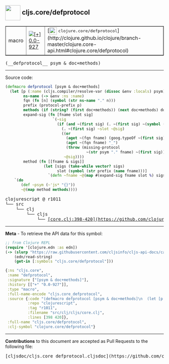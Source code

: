 ## <img width="48px" valign="middle" src="http://i.imgur.com/Hi20huC.png"> cljs.core/defprotocol

 <table border="1">
<tr>

<td>macro</td>
<td><a href="https://github.com/cljsinfo/cljs-api-docs/tree/0.0-927"><img valign="middle" alt="[+] 0.0-927" src="https://img.shields.io/badge/+-0.0--927-lightgrey.svg"></a> </td>
<td>
[<img height="24px" valign="middle" src="http://i.imgur.com/1GjPKvB.png"> <samp>clojure.core/defprotocol</samp>](http://clojure.github.io/clojure/branch-master/clojure.core-api.html#clojure.core/defprotocol)
</td>
</tr>
</table>

 <samp>
(__defprotocol__ psym & doc+methods)<br>
</samp>

---





Source code:

```clj
(defmacro defprotocol [psym & doc+methods]
  (let [p (:name (cljs.compiler/resolve-var (dissoc &env :locals) psym))
        ns-name (-> &env :ns :name)
        fqn (fn [n] (symbol (str ns-name "." n)))
        prefix (protocol-prefix p)
        methods (if (string? (first doc+methods)) (next doc+methods) doc+methods)
        expand-sig (fn [fname slot sig]
                     `(~sig
                       (if (and ~(first sig) (. ~(first sig) ~(symbol (str "-" slot)))) ;; Property access needed here.
                         (. ~(first sig) ~slot ~@sig)
                         ((or
                           (aget ~(fqn fname) (goog.typeOf ~(first sig)))
                           (aget ~(fqn fname) "_")
                           (throw (missing-protocol
                                    ~(str psym "." fname) ~(first sig))))
                          ~@sig))))
        method (fn [[fname & sigs]]
                 (let [sigs (take-while vector? sigs)
                       slot (symbol (str prefix (name fname)))]
                   `(defn ~fname ~@(map #(expand-sig fname slot %) sigs))))]
    `(do
       (def ~psym (~'js* "{}"))
       ~@(map method methods))))
```

 <pre>
clojurescript @ r1011
└── src
    └── clj
        └── cljs
            └── <ins>[core.clj:398-420](https://github.com/clojure/clojurescript/blob/r1011/src/clj/cljs/core.clj#L398-L420)</ins>
</pre>


---

__Meta__ - To retrieve the API data for this symbol:

```clj
;; from Clojure REPL
(require '[clojure.edn :as edn])
(-> (slurp "https://raw.githubusercontent.com/cljsinfo/cljs-api-docs/catalog/cljs-api.edn")
    (edn/read-string)
    (get-in [:symbols "cljs.core/defprotocol"]))
```

```clj
{:ns "cljs.core",
 :name "defprotocol",
 :signature ["[psym & doc+methods]"],
 :history [["+" "0.0-927"]],
 :type "macro",
 :full-name-encode "cljs.core_defprotocol",
 :source {:code "(defmacro defprotocol [psym & doc+methods]\n  (let [p (:name (cljs.compiler/resolve-var (dissoc &env :locals) psym))\n        ns-name (-> &env :ns :name)\n        fqn (fn [n] (symbol (str ns-name \".\" n)))\n        prefix (protocol-prefix p)\n        methods (if (string? (first doc+methods)) (next doc+methods) doc+methods)\n        expand-sig (fn [fname slot sig]\n                     `(~sig\n                       (if (and ~(first sig) (. ~(first sig) ~(symbol (str \"-\" slot)))) ;; Property access needed here.\n                         (. ~(first sig) ~slot ~@sig)\n                         ((or\n                           (aget ~(fqn fname) (goog.typeOf ~(first sig)))\n                           (aget ~(fqn fname) \"_\")\n                           (throw (missing-protocol\n                                    ~(str psym \".\" fname) ~(first sig))))\n                          ~@sig))))\n        method (fn [[fname & sigs]]\n                 (let [sigs (take-while vector? sigs)\n                       slot (symbol (str prefix (name fname)))]\n                   `(defn ~fname ~@(map #(expand-sig fname slot %) sigs))))]\n    `(do\n       (def ~psym (~'js* \"{}\"))\n       ~@(map method methods))))",
          :repo "clojurescript",
          :tag "r1011",
          :filename "src/clj/cljs/core.clj",
          :lines [398 420]},
 :full-name "cljs.core/defprotocol",
 :clj-symbol "clojure.core/defprotocol"}

```

---

__Contributions__ to this document are accepted as Pull Requests to the following file:

 <pre>
[cljsdoc/cljs.core_defprotocol.cljsdoc](https://github.com/cljsinfo/cljs-api-docs/blob/master/cljsdoc/cljs.core_defprotocol.cljsdoc)
</pre>

